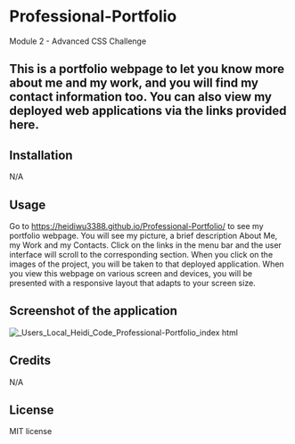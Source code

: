 # Professional-Portfolio
Module 2 - Advanced CSS Challenge

## This is a portfolio webpage to let you know more about me and my work, and you will find my contact information too. You can also view my deployed web applications via the links provided here.

## Installation

N/A

## Usage

Go to https://heidiwu3388.github.io/Professional-Portfolio/ to see my portfolio webpage. You will see my picture, a brief description About Me, my Work and my Contacts. Click on the links in the menu bar and the user interface will scroll to the corresponding section. When you click on the images of the project, you will be taken to that deployed application. When you view this webpage on various screen and devices, you will be presented with a responsive layout that adapts to your screen size.

## Screenshot of the application

![_Users_Local_Heidi_Code_Professional-Portfolio_index html](https://user-images.githubusercontent.com/111156269/193440717-4f7dea83-2491-4569-9219-6a59fa76ffee.png)

## Credits

N/A

## License

MIT license
